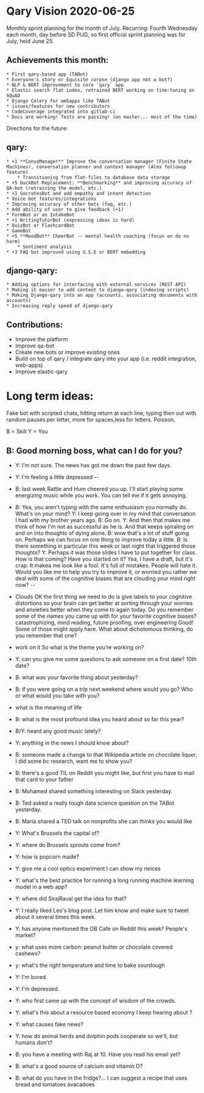 # Qary Vision 2020-06-25

Monthly sprint planning for the month of July.
Recurring: Fourth Wednesday each month, day before SD PUG, so first official sprint planning was for July, held June  25.

## Achievements this month:
    * First qary-based app (TABot)
    * Everyone's story or Equisite corpse (django app not a bot?)
    * NLP & BERT improvement to core `qary` app
    * Elastic search flat index, retrained BERT working on fine-tuning on SQuAD
    * Django Celery for webapps like TABot
    * issues/features for new contributors
    * CodeCoverage integrated into gitlab-ci
    * Docs are working! Tests are passing! (on master... most of the time)


Directions for the future:

## qary:
    * +1 **ConvoManager** Improve the conversation manager (Finite State Machines), conversation planner and context manager (Alex followup feature)
        * Transitioning from flat-files to database data storage
    * +5 DuckBot Replacement: **Benchmarking** and improving accuracy of QA-bot (retraining the model, etc.)
    * +1 SocratesBot and add empathy and intent detection
    * Voice bot features/integrations
    * Improving accuracy of other bots (faq, etc.)
    * Add ability of user to give feedback (+1)
    * FormBot or an IntakeBot
    * +1 WritingTutorBot (expressing ideas is hard)
    * QuizBot or FlashcardBot
    * GameBot
    * +5 **MoodBot** CheerBot -- mental health coaching (focus on do no harm)
        * Sentiment analysis
    * +3 FAQ bot improved using U.S.E or BERT embedding


## django-qary:
    * Adding options for interfacing with external services (REST API)
    * Making it easier to add content to django-qary (indexing scripts)
    * Making Django-qary into an app (accounts, associating documents with accounts)
    * Increasing reply speed of django-qary


## Contributions:
- Improve the platform
- Improve qa-bot
- Create new bots or improve existing ones
- Build on top of qary / integrate qary into your app (i.e. reddit integration, web-apps)
- Improve elastic-qary

# Long term ideas:

Fake bot with scripted chats, hitting return at each line, typing then out with random pauses per letter, more for spaces,less for letters. Poisson.

B = Skill
Y = You

B: Good morning boss, what can I do for you?
--
- Y: I'm not sure. The news has got me down the past few days.
- Y: I'm feeling a little depressed
--
- B: last week Rattle and Hum cheered you up. I'll start playing  some energizing music while you work. You can tell me if it gets annoying.
- B: Yea, you aren't typing with the same enthusiasm you normally do. What's on your mind?
Y: I keep going over in my mind that conversation I had with my brother years ago.
B: Go on.
Y: And then that makes me think of how I'm not as successful as he is. And that keeps spiraling on and on into thoughts of dying alone.
B: wow that's a lot of stuff going on. Perhaps we can focus on one thing to improve today a little.
B: Is there something in particular this week or last night that triggered those thoughts?
Y: Perhaps it was those slides I have to put together for class.
How is that coming? Have you started on it?
Yea, I have a draft, but it's crap. It makea me look like a fool. It's full of mistakes. People will hate it.
Would you like me to help you try to improve it, or worried you rather we deal with some of the cognitive biases that are clouding your mind right now?
--
- Clouds
OK the first thing we need to do is give labels to your cognitive distortions so your brain can get better at sorting through your worries and anxieties better when they come to again today.
Do you remember some of the names you came up with for your favorite cognitive biases?
catastrophizing, mind reading, future proofing, over engineering
Good! Some of those might apply here. What about dichotomous thinking, do you remember that one?

- work on it
So what is the theme you’re working on?

- Y: can you give me some questions to ask someone on a first date? 10th date?
- B: what was your favorite thing about yesterday?
- B: if you were going on a trip next weekend where would you go? Who or what would you take with you?
- what is the meaning of life
- B: what is the most profound idea you heard about so far this year?
- B/Y: heard any good music lately?
- Y: anything in the news I should know about?
- B: someone made a change to that Wikipedia article on chocolate liquer, I did some bc research, want me to show you?
- B: there's a good TIL on Reddit you might like, but first you have to mail that card to your father
- B: Mohamed shared something interesting on Slack yesterday.
- B: Ted asked a really tough data science question on the TABot yesterday.
- B: Maria shared a TED talk on nonprofits she can thinks you would like
- Y: What's Brussels the capital of?
- Y: where do Brussels sprouts come from?
- Y: how is popcorn made?
- Y: give me a cool optics experiment I can show my neices
- Y: what's the best practice for running a long running machine learning model in a web app?
- Y: where did SirajRaval get the idea for that?
- Y: I really liked Leo's blog post. Let him know and make sure to tweet about it several times this week.
- Y: has anyone mentioned the OB Cafe on Reddit this week? People's market?
- y: what uses more carbon: peanut butter or chocolate covered cashews?
- y: what's the right temperature and time to bake sourdough
- Y: I'm bored.
- Y: I'm depressed.
- Y: who first came up with the concept of wisdom of the crowds.
- Y: what's this about a resource based economy I keep hearing about ?
- Y: what causes fake news?
- Y: how do animal herds and dolphin pods cooperate so we'll, but humans don't?
- B: you have a meeting with Raj at 10. Have you read his email yet?
- B: what's a good source of calcium and vitamin D?
- B: what do you have in the fridge?... I can suggest a recipe that uses bread and tomatoes  avacadoes

